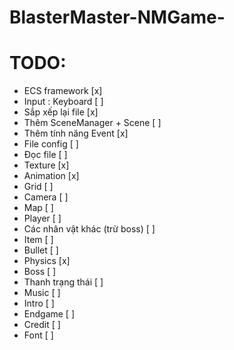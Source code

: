 # BlasterMaster-NMGame-

# TODO:
- ECS framework                 [x]
- Input : Keyboard              [ ]
- Sắp xếp lại file              [x]
- Thêm SceneManager + Scene     [ ]
- Thêm tính năng Event          [x]
- File config                   [ ]
- Đọc file                      [ ]
- Texture                       [x]
- Animation                     [x]
- Grid                          [ ]
- Camera                        [ ]
- Map                           [ ]
- Player                        [ ]
- Các nhân vật khác (trừ boss)  [ ]
- Item                          [ ]
- Bullet                        [ ]
- Physics                       [x]
- Boss                          [ ]
- Thanh trạng thái              [ ]
- Music                         [ ]
- Intro                         [ ]
- Endgame                       [ ]
- Credit                        [ ]
- Font                          [ ]
